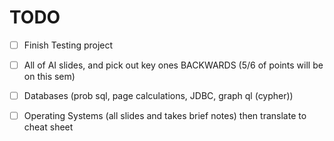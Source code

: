 # TODO

- [ ] Finish Testing project

- [ ] All of AI slides, and pick out key ones BACKWARDS (5/6 of points will be on this sem)

- [ ] Databases (prob sql, page calculations, JDBC, graph ql (cypher))

- [ ] Operating Systems (all slides and takes brief notes) then translate to cheat sheet
